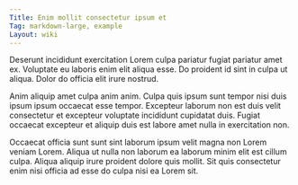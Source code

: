 ```yaml
---
Title: Enim mollit consectetur ipsum et
Tag: markdown-large, example
Layout: wiki
---
```

Deserunt incididunt exercitation Lorem culpa pariatur fugiat pariatur amet ex. Voluptate eu laboris enim elit aliqua esse. Do proident id sint in culpa ut aliqua. Dolor do officia elit irure nostrud.

Anim aliquip amet culpa anim anim. Culpa quis ipsum sunt tempor nisi duis ipsum ipsum occaecat esse tempor. Excepteur laborum non est duis velit consectetur et excepteur voluptate incididunt cupidatat duis. Fugiat occaecat excepteur et aliquip duis est labore amet nulla in exercitation non.

Occaecat officia sunt sunt sint laborum ipsum velit magna non Lorem veniam Lorem. Aliqua ut nulla non laborum ea laborum minim elit est cillum culpa. Aliqua aliquip irure proident dolore quis mollit. Sit quis consectetur enim nisi officia ad esse do culpa nisi ea Lorem sit.
